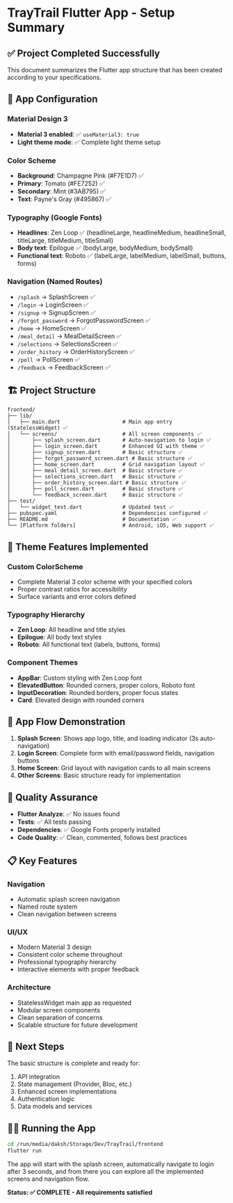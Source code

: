# TrayTrail Flutter App - Setup Summary

## ✅ Project Completed Successfully

This document summarizes the Flutter app structure that has been created according to your specifications.

## 📱 App Configuration

### Material Design 3
- **Material 3 enabled**: ✅ `useMaterial3: true`
- **Light theme mode**: ✅ Complete light theme setup

### Color Scheme
- **Background**: Champagne Pink (#F7E1D7) ✅
- **Primary**: Tomato (#FE7252) ✅  
- **Secondary**: Mint (#3AB795) ✅
- **Text**: Payne's Gray (#495867) ✅

### Typography (Google Fonts)
- **Headlines**: Zen Loop ✅ (headlineLarge, headlineMedium, headlineSmall, titleLarge, titleMedium, titleSmall)
- **Body text**: Epilogue ✅ (bodyLarge, bodyMedium, bodySmall)
- **Functional text**: Roboto ✅ (labelLarge, labelMedium, labelSmall, buttons, forms)

### Navigation (Named Routes)
- `/splash` → SplashScreen ✅
- `/login` → LoginScreen ✅
- `/signup` → SignupScreen ✅
- `/forgot_password` → ForgotPasswordScreen ✅
- `/home` → HomeScreen ✅
- `/meal_detail` → MealDetailScreen ✅
- `/selections` → SelectionsScreen ✅
- `/order_history` → OrderHistoryScreen ✅
- `/poll` → PollScreen ✅
- `/feedback` → FeedbackScreen ✅

## 🏗️ Project Structure

```
frontend/
├── lib/
│   ├── main.dart                    # Main app entry (StatelessWidget) ✅
│   └── screens/                     # All screen components ✅
│       ├── splash_screen.dart       # Auto-navigation to login ✅
│       ├── login_screen.dart        # Enhanced UI with theme ✅
│       ├── signup_screen.dart       # Basic structure ✅
│       ├── forgot_password_screen.dart # Basic structure ✅
│       ├── home_screen.dart         # Grid navigation layout ✅
│       ├── meal_detail_screen.dart  # Basic structure ✅
│       ├── selections_screen.dart   # Basic structure ✅
│       ├── order_history_screen.dart # Basic structure ✅
│       ├── poll_screen.dart         # Basic structure ✅
│       └── feedback_screen.dart     # Basic structure ✅
├── test/
│   └── widget_test.dart             # Updated test ✅
├── pubspec.yaml                     # Dependencies configured ✅
├── README.md                        # Documentation ✅
└── [Platform folders]               # Android, iOS, Web support ✅
```

## 🎨 Theme Features Implemented

### Custom ColorScheme
- Complete Material 3 color scheme with your specified colors
- Proper contrast ratios for accessibility
- Surface variants and error colors defined

### Typography Hierarchy  
- **Zen Loop**: All headline and title styles
- **Epilogue**: All body text styles
- **Roboto**: All functional text (labels, buttons, forms)

### Component Themes
- **AppBar**: Custom styling with Zen Loop font
- **ElevatedButton**: Rounded corners, proper colors, Roboto font
- **InputDecoration**: Rounded borders, proper focus states
- **Card**: Elevated design with rounded corners

## 🚀 App Flow Demonstration

1. **Splash Screen**: Shows app logo, title, and loading indicator (3s auto-navigation)
2. **Login Screen**: Complete form with email/password fields, navigation buttons
3. **Home Screen**: Grid layout with navigation cards to all main screens
4. **Other Screens**: Basic structure ready for implementation

## 🧪 Quality Assurance

- **Flutter Analyze**: ✅ No issues found
- **Tests**: ✅ All tests passing
- **Dependencies**: ✅ Google Fonts properly installed
- **Code Quality**: ✅ Clean, commented, follows best practices

## 📋 Key Features

### Navigation
- Automatic splash screen navigation
- Named route system
- Clean navigation between screens

### UI/UX
- Modern Material 3 design
- Consistent color scheme throughout
- Professional typography hierarchy
- Interactive elements with proper feedback

### Architecture
- StatelessWidget main app as requested
- Modular screen components
- Clean separation of concerns
- Scalable structure for future development

## 🔧 Next Steps

The basic structure is complete and ready for:
1. API integration
2. State management (Provider, Bloc, etc.)
3. Enhanced screen implementations
4. Authentication logic
5. Data models and services

## 🏃‍♂️ Running the App

```bash
cd /run/media/daksh/Storage/Dev/TrayTrail/frontend
flutter run
```

The app will start with the splash screen, automatically navigate to login after 3 seconds, and from there you can explore all the implemented screens and navigation flow.

**Status: ✅ COMPLETE - All requirements satisfied**
